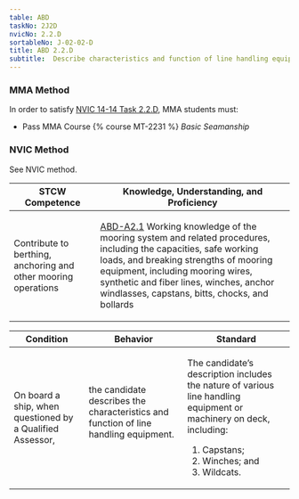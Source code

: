 ```yaml
---
table: ABD
taskNo: 2J2D
nvicNo: 2.2.D 
sortableNo: J-02-02-D
title: ABD 2.2.D 
subtitle:  Describe characteristics and function of line handling equipment
---
```



### MMA Method

In order to satisfy  [NVIC 14-14  Task  2.2.D]({{site.baseurl}}/assets/images/nvic-14-14.pdf), MMA students must:

* Pass MMA Course {% course MT-2231 %}  *Basic Seamanship*


### NVIC Method

<a onclick="togglevisibility('nvic_methods')" >See NVIC method.</a>

<div id='nvic_methods' class='hide'>

<table>
<thead>
<tr>
<th class='forty'> STCW Competence </th>
<th class='sixty'> Knowledge, Understanding, and Proficiency </th>
</tr>
</thead>




<tbody>
<tr><td markdown='1'>

Contribute to berthing, anchoring and other mooring operations

</td><td markdown='1'>

[ABD-A2.1]({{site.baseurl}}/tables/25.html#ABD-A2.1) Working knowledge of the mooring system and related procedures, including the capacities, safe working loads, and breaking strengths of mooring equipment, including mooring wires, synthetic and fiber lines, winches, anchor windlasses, capstans, bitts, chocks, and bollards

</td></tr>


</tbody>
</table>


<table>
<thead>
<tr><th class='twenty'>  Condition </th><th class='twenty'> Behavior </th><th  class='sixty'>Standard </th></tr>
</thead>
<tbody >



<tr><td markdown='1'>

On board a ship, when questioned by a Qualified Assessor,

</td><td markdown='1'>

the candidate describes the characteristics and function of line handling equipment.

<br>

<div class="tooltip">
<span class="tooltiptext">
</span>
</div>


</td><td markdown='1'>

The candidate’s description includes the nature of various line handling equipment or machinery on deck, including:

1. Capstans;
2. Winches; and
3. Wildcats. 

</td></tr>
</tbody>
</table>
</div>
